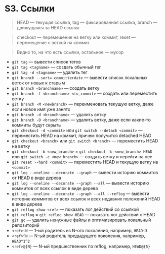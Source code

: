 # S3. Ссылки

> HEAD — текущая ссылка, tag — фиксированная ссылка, branch — движущаяся за HEAD ссылка

> checkout — перемещение на ветку или коммит, reset — перемещение с веткой на коммит

> Видно то, на что есть ссылки, остальное — мусор

- `git tag` — вывести список тегов
- `git tag <tagname>` — создать обычный тег
- `git tag -d <tagname>` — удалить тег
- `git branch --sort=-committerdate` — вывести список локальных веток от новых к старым
- `git branch <branchname>` — создать ветку
- `git branch -f <branchname> <to_commit>` — создать или переместить ветку
- `git branch -M <newbranch>` — переименовать текущую ветку, даже если новое имя уже занято
- `git branch -d <branchname>` — удалить ветку
- `git branch -D <branchname>` — удалить ветку, даже если какие-то коммиты будут скрыты
- `git checkout -d <commit>` или `git switch --detach <commit>` — переместить HEAD на коммит, причем получится detached HEAD
- `git checkout <branch>` или `git switch <branch>` — переместить HEAD на ветку
- `git checkout -b <new_branch>` = `git checkout -b <new_branch> HEAD` или `git switch -c <new_branch>` — создать ветку и перейти на нее
- `git reset --hard <commit>` — переместить HEAD и текущую ветку на `<commit>`
- `git log --oneline --decorate --graph` — вывести историю коммитов от HEAD в виде дерева
- `git log --oneline --decorate --graph --all` — вывести историю коммитов от всех ссылок в виде дерева
- `git log --oneline --decorate --graph --all --reflog` — вывести историю коммитов от всех ссылок и всех недавних положений HEAD в виде дерева
- `git reflog show <ref>` — показать лог действий со ссылкой
- `git reflog` = `git reflog show HEAD` — показать лог действий с HEAD
- `git gc` — удалить ненужные файлы и оптимизировать локальный репозиторий
- `<ref>~N` — 1-ый родитель из N-ого поколения, например, `HEAD~3`
- `<ref>^N` — N-ый родитель предыдущего поколения, например, `HEAD^1^2`
- `<ref>@{N}` — N-ый предшественник по reflog, например, `HEAD@{5}`